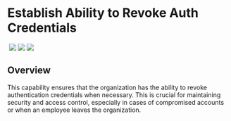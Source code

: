 # Establish Ability to Revoke Auth Credentials
&nbsp;![](https://img.shields.io/badge/ID-C1604-blue)&nbsp;![](https://img.shields.io/badge/Phase-Preparation_%28P0001%29-blue)&nbsp;![](https://img.shields.io/badge/Category-Identity-blue)
## Overview
This capability ensures that the organization has the ability to revoke authentication credentials when necessary. This is crucial for maintaining security and access control, especially in cases of compromised accounts or when an employee leaves the organization.